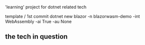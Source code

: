 'learning' project for dotnet related tech

template / 1st commit 
dotnet new blazor -n blazorwasm-demo -int WebAssembly -ai True -au None

## the tech in question
